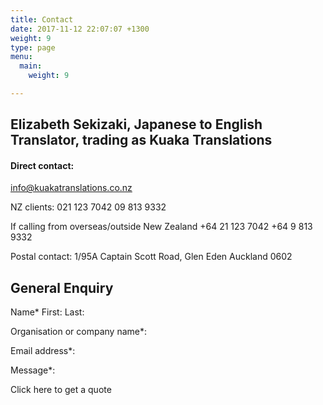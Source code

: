 ```yaml
---
title: Contact
date: 2017-11-12 22:07:07 +1300
weight: 9
type: page
menu:
  main:
    weight: 9

---
```

## Elizabeth Sekizaki, Japanese to English Translator, trading as Kuaka Translations

#### Direct contact:
info@kuakatranslations.co.nz

NZ clients:
021 123 7042
09 813 9332 

If calling from overseas/outside New Zealand 
+64 21 123 7042
+64 9 813 9332

Postal contact:
1/95A Captain Scott Road,
Glen Eden
Auckland 0602


## General Enquiry

Name*
First:     Last:

Organisation or company name*:

Email address*:

Message*:


Click here to get a quote



